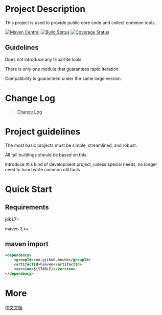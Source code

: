 # Project Description

This project is used to provide public core code and collect common tools.

[![Maven Central](https://maven-badges.herokuapp.com/maven-central/com.github.houbb/heaven/badge.svg)](http://mvnrepository.com/artifact/com.github.houbb/heaven)
[![Build Status](https://www.travis-ci.org/houbb/heaven.svg?branch=master)](https://www.travis-ci.org/houbb/heaven?branch=master)
[![Coverage Status](https://coveralls.io/repos/github/houbb/heaven/badge.svg?branch=master)](https://coveralls.io/github/houbb/heaven?branch=master)

## Guidelines

Does not introduce any tripartite tools.

There is only one module that guarantees rapid iteration.

Compatibility is guaranteed under the same large version.

# Change Log

> [Change Log](doc/CHANGELOG.md)

# Project guidelines

The most basic projects must be simple, streamlined, and robust.

All tall buildings should be based on this.

Introduce this kind of development project, unless special needs, no longer need to hand write common util tools

# Quick Start

## Requirements

jdk1.7+

maven 3.x+

## maven import

```xml
<dependency>
    <groupId>com.github.houbb</groupId>
    <artifactId>heaven</artifactId>
    <version>${STABLE}</version>
</dependency>
```

# More

[中文文档](README_ZH.md)
